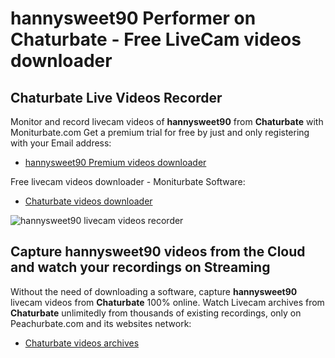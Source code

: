 # hannysweet90 Performer on Chaturbate - Free LiveCam videos downloader

## Chaturbate Live Videos Recorder

Monitor and record livecam videos of **hannysweet90** from **Chaturbate** with Moniturbate.com
Get a premium trial for free by just and only registering with your Email address:
* [hannysweet90 Premium videos downloader](https://moniturbate.com/request-demo-licence-key.html)

Free livecam videos downloader - Moniturbate Software:
* [Chaturbate videos downloader](https://moniturbate.com/moniturbate-download-software.html)

![hannysweet90 livecam videos recorder](https://peachurnet.com/templates/moniturbate-software.png)


## Capture hannysweet90 videos from the Cloud and watch your recordings on Streaming

Without the need of downloading a software, capture **hannysweet90** livecam videos from **Chaturbate** 100% online.
Watch Livecam archives from **Chaturbate** unlimitedly from thousands of existing recordings, only on Peachurbate.com and its websites network:
* [Chaturbate videos archives](https://peachurnet.com/)
